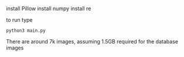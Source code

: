 install Pillow 
install numpy
install re

to run type 
```
python3 main.py
```
There are around 7k images, assuming 1.5GB required for the database images

